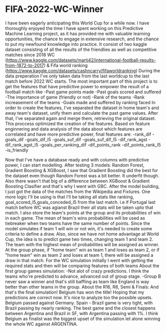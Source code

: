 # FIFA-2022-WC-Winner
I have been eagerly anticipating this World Cup for a while now. I have thoroughly enjoyed the time I have spent working on this Predictive Machine Learning project, as it has provided me with valuable learning opportunities, the chance to engage in extensive research, and the chance to put my newfound knowledge into practice.
It consist of two kaggle dataset consisting of all the results of the friendlies as well as competitive matches since 2018 WC (https://www.kaggle.com/datasets/martj42/international-football-results-from-1872-to-2017) & Fifa world ranking (https://www.kaggle.com/datasets/cashncarry/fifaworldranking)
During the data preperation I've only taken data from the last worldcup to the last match before 2022 WC starts.
The most important part of this project is to get the features that have predictive power to empower the result of a football match like
-Past game points made
-Past goals scored and suffered
-The importance of game (friendly or not)
-Rank of the teams
-Rank increasement of the teams
-Goals made and suffered by ranking faced
In order to create the features, I've separated the dataset in home team's and away team's dataset, unify them and calculate the past game values. After that, I've separated again and merge them, retrieving the original dataset. This proccess optimized the creation of the features.
Based on feature enginnering and data analysis of the data about which features are correlated and have more predictive power, final features are:
-rank_dif
-goals_dif
-goals_dif_l5
-goals_suf_dif
-goals_suf_dif_l5
-dif_rank_agst
-dif_rank_agst_l5
-goals_per_ranking_dif
-dif_points_rank
-dif_points_rank_l5
-is_friendly

Now that I've have a database ready and with columns with predictive power, I can start modelling.
After testing 3 models: Random Forest, Gradient Boosting & XGBoost, I saw that Gradient Boosting did the best for the dataset even though Random Forest was a bit better. It underfit though.
Also there wasn't that big of a difference between XGBoost & Gradient Boosting Clasifier and that's why I went with GBC.
After the model building, I just got the data of the matches from the Wikipedia and Fixtures.
One more logic I'll be using is that I'll be taking all stats like ranking, goal_scored_l5,goals_conceded_l5 from the last match. i.e if Portugal last match before WC was agianst Brazil their all stats will be taken upto that match.
I also store the team's points at the group and its probabilities of win in each game. The mean of team's wins probabilities will be used as tiebreaker when two teams have the same number of points.
Since the model simulates if team 1 will win or not win, it's needed to create some criteria to define a draw. Also, since we have not home advantage at World Cup, the idea is to predict game two times, changing team 1 and team 2. The team with the highest mean of probabilities will be assigned as winner. At the group phase, if "home team" win as team 1 and loses as team 2, or if "home team" win as team 2 and loses at team 1, there will be assigned a draw in that match.
For the WC simulation initially I went with getting the required stats and then will be comparing features of both teams
About the first group games simulation:
-Not alot of crazy predictions. I think the teams who're predicted to advance, advanced out of group stage.
-Group B never saw a winner and that's still baffling as team like England is way better than other teams in the group.
About the R16, R8, Semi & Finals:
And that's the final simulation! Belgium has won the title! Hoping that my predictions are correct now.
It's nice to analyze too the possible upsets. Belgium passed against Germany. Spain - Brazil game is very tight, with Brazil passing by nearly ranking. The best game and the closest happens between Argentina and Brazil in SF, with Argentina passing with 1%. I think Belgium as finalist was the biggest upset of the simulation let alone winning the whole WC against ARGENTINA.



